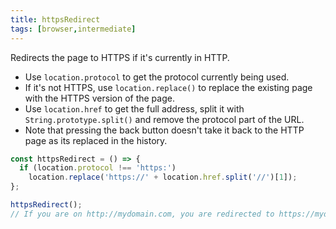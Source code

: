 ```yaml
---
title: httpsRedirect
tags: [browser,intermediate]
---
```


Redirects the page to HTTPS if it's currently in HTTP.

- Use `location.protocol` to get the protocol currently being used.
- If it's not HTTPS, use `location.replace()` to replace the existing page with the HTTPS version of the page.
- Use `location.href` to get the full address, split it with `String.prototype.split()` and remove the protocol part of the URL.
- Note that pressing the back button doesn't take it back to the HTTP page as its replaced in the history.

```js
const httpsRedirect = () => {
  if (location.protocol !== 'https:')
    location.replace('https://' + location.href.split('//')[1]);
};
```

```js
httpsRedirect(); 
// If you are on http://mydomain.com, you are redirected to https://mydomain.com
```
